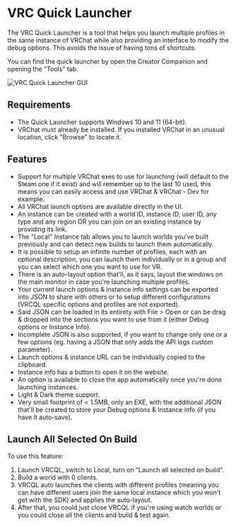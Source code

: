 # VRC Quick Launcher

The VRC Quick Launcher is a tool that helps you launch multiple profiles in the same instance of VRChat while also providing an interface to modify the debug options. This avoids the issue of having tons of shortcuts.

You can find the quick launcher by open the Creator Companion and opening the "Tools" tab.

![VRC Quick Launcher GUI](/images/vrc-quick-launcher.png)


## Requirements

- The Quick Launcher supports Windows 10 and 11 (64-bit).
- VRChat must already be installed. If you installed VRChat in an unusual location, click "Browse" to locate it.

## Features
  * Support for multiple VRChat exes to use for launching (will default to the Steam one if it exist) and will remember up to the last 10 used, this means you can easily access and use VRChat & VRChat - Dev for example.
  * All VRChat launch options are available directly in the UI.
  * An instance can be created with a world ID, instance ID, user ID, any type and any region OR you can join on an existing instance by providing its link.
  * The "Local" Instance tab allows you to launch worlds you've built previously and can detect new builds to launch them automatically.
  * It is possible to setup an infinite number of profiles, each with an optional description, you can launch them individually or in a group and you can select which one you want to use for VR.
  * There is an auto-layout option that'll, as it says, layout the windows on the main monitor in case you're launching multiple profiles.
  * Your current launch options & instance info settings can be exported into JSON to share with others or to setup different configurations (VRCQL specific options and profiles are not exported).
  * Said JSON can be loaded in its entirety with File > Open or can be drag & dropped into the sections you want to use from it (either Debug options or Instance Info).
  * Incomplete JSON is also supported, if you want to change only one or a few options (eg. having a JSON that only adds the API logs custom parameter).
  * Launch options & instance URL can be individually copied to the clipboard.
  * Instance info has a button to open it on the website.
  * An option is available to close the app automatically once you're done launching instances.
  * Light & Dark theme support.
  * Very small footprint of < 1.5MB, only an EXE, with the additional JSON that'll be created to store your Debug options & Instance info (if you have it auto-save).

## Launch All Selected On Build

To use this feature:
1. Launch VRCQL, switch to Local, turn on "Launch all selected on build".
2. Build a world with 0 clients.
3. VRCQL auto launches the clients with different profiles (meaning you can have different users join the same local instance which you won't get with the SDK) and applies the auto-layout.
4. After that, you could just close VRCQL if you're using watch worlds or you could close all the clients and build & test again.
